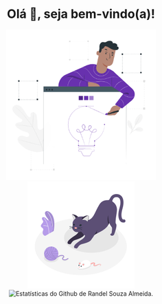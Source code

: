 <div align="center">
  <h1> Olá 👋, seja bem-vindo(a)!</h1>
</div>

<div  align="center" float="left">
  <img width="350" heigth="350" src="https://github.com/RandelSouza/RandelSouza/blob/main/Design%20tools%20(1).gif">  
  <img width="250" heigth="250" alt="Cat Image" src="https://github.com/RandelSouza/RandelSouza/blob/main/Playful%20cat.gif">
</div>

<div align="center">
  <img src="https://github-readme-stats.vercel.app/api?username=randelsouza&count_private=true&show_icons=true&theme=buefy&icon_color=0366d6&locale=pt-br" alt="Estatísticas do Github de Randel Souza Almeida.">
</div>

<!--
**RandelSouza/RandelSouza** is a ✨ _special_ ✨ repository because its `README.md` (this file) appears on your GitHub profile.

Here are some ideas to get you started:

- 🔭 I’m currently working on ...
- 🌱 I’m currently learning ...
- 👯 I’m looking to collaborate on ...
- 🤔 I’m looking for help with ...
- 💬 Ask me about ...
- 📫 How to reach me: ...
- 😄 Pronouns: ...
- ⚡ Fun fact: ...
-->

